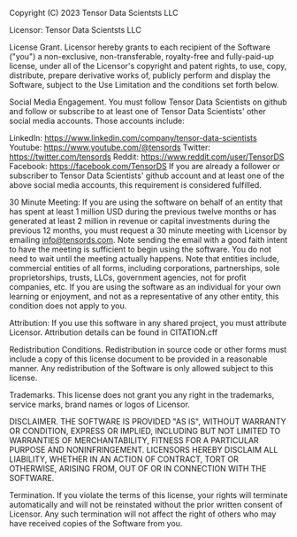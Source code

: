 Copyright (C) 2023 Tensor Data Scientsts LLC

Licensor: Tensor Data Scientsts LLC

License Grant. Licensor hereby grants to each recipient of the Software ("you") a non-exclusive, non-transferable, royalty-free and fully-paid-up license, under all of the Licensor's copyright and patent rights, to use, copy, distribute, prepare derivative works of, publicly perform and display the Software, subject to the Use Limitation and the conditions set forth below.

Social Media Engagement. You must follow Tensor Data Scientists on github and follow or subscribe to at least one of Tensor Data Scientists' other social media accounts. Those accounts include:

LinkedIn: https://www.linkedin.com/company/tensor-data-scientists
Youtube: https://www.youtube.com/@tensords
Twitter: https://twitter.com/tensords
Reddit: https://www.reddit.com/user/TensorDS
Facebook: https://facebook.com/TensorDS
If you are already a follower or subscriber to Tensor Data Scientists' github account and at least one of the above social media accounts, this requirement is considered fulfilled.

30 Minute Meeting: If you are using the software on behalf of an entity that has spent at least 1 million USD during the previous twelve months or has generated at least 2 million in revenue or capital investments during the previous 12 months, you must request a 30 minute meeting with Licensor by emailing info@tensords.com. Note sending the email with a good faith intent to have the meeting is sufficient to begin using the software. You do not need to wait until the meeting actually happens. Note that entities include, commercial entities of all forms, including corporations, partnerships, sole proprietorships, trusts, LLCs, government agencies, not for profit companies, etc. If you are using the software as an individual for your own learning or enjoyment, and not as a representative of any other entity, this condition does not apply to you.

Attribution: If you use this software in any shared project, you must attribute Licensor. Attribution details can be found in CITATION.cff

Redistribution Conditions. Redistribution in source code or other forms must include a copy of this license document to be provided in a reasonable manner. Any redistribution of the Software is only allowed subject to this license.

Trademarks. This license does not grant you any right in the trademarks, service marks, brand names or logos of Licensor.

DISCLAIMER. THE SOFTWARE IS PROVIDED "AS IS", WITHOUT WARRANTY OR CONDITION, EXPRESS OR IMPLIED, INCLUDING BUT NOT LIMITED TO WARRANTIES OF MERCHANTABILITY, FITNESS FOR A PARTICULAR PURPOSE AND NONINFRINGEMENT. LICENSORS HEREBY DISCLAIM ALL LIABILITY, WHETHER IN AN ACTION OF CONTRACT, TORT OR OTHERWISE, ARISING FROM, OUT OF OR IN CONNECTION WITH THE SOFTWARE.

Termination. If you violate the terms of this license, your rights will terminate automatically and will not be reinstated without the prior written consent of Licensor. Any such termination will not affect the right of others who may have received copies of the Software from you.
